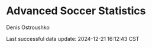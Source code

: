 # Advanced Soccer Statistics
Denis Ostroushko

<!-- gfm -->

Last successful data update: 2024-12-21 16:12:43 CST

